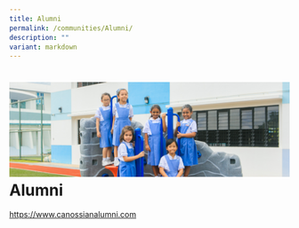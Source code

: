 ```yaml
---
title: Alumni
permalink: /communities/Alumni/
description: ""
variant: markdown
---
```


![](/images/Web_banners/webbanner2024_26.jpg)**Alumni**
==========

https://www.canossianalumni.com